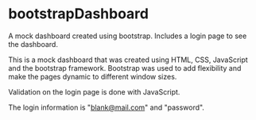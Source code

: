 # bootstrapDashboard
A mock dashboard created using bootstrap. Includes a login page to see the dashboard.

This is a mock dashboard that was created using HTML, CSS, JavaScript and the bootstrap framework. Bootstrap was used to add flexibility and make the pages dynamic to different window sizes.

Validation on the login page is done with JavaScript.

The login information is "blank@mail.com" and "password".
